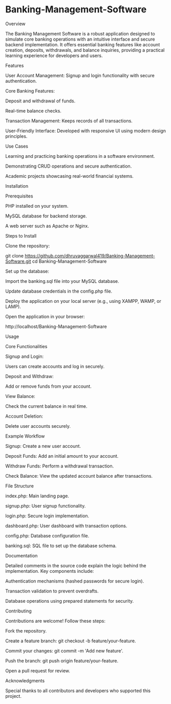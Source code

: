 # Banking-Management-Software

Overview

The Banking Management Software is a robust application designed to simulate core banking operations with an intuitive interface and secure backend implementation. It offers essential banking features like account creation, deposits, withdrawals, and balance inquiries, providing a practical learning experience for developers and users.

Features

User Account Management: Signup and login functionality with secure authentication.

Core Banking Features:

Deposit and withdrawal of funds.

Real-time balance checks.

Transaction Management: Keeps records of all transactions.

User-Friendly Interface: Developed with responsive UI using modern design principles.

Use Cases

Learning and practicing banking operations in a software environment.

Demonstrating CRUD operations and secure authentication.

Academic projects showcasing real-world financial systems.

Installation

Prerequisites

PHP installed on your system.

MySQL database for backend storage.

A web server such as Apache or Nginx.

Steps to Install

Clone the repository:

git clone https://github.com/dhruvaggarwal419/Banking-Management-Software.git
cd Banking-Management-Software

Set up the database:

Import the banking.sql file into your MySQL database.

Update database credentials in the config.php file.

Deploy the application on your local server (e.g., using XAMPP, WAMP, or LAMP).

Open the application in your browser:

http://localhost/Banking-Management-Software

Usage

Core Functionalities

Signup and Login:

Users can create accounts and log in securely.

Deposit and Withdraw:

Add or remove funds from your account.

View Balance:

Check the current balance in real time.

Account Deletion:

Delete user accounts securely.

Example Workflow

Signup: Create a new user account.

Deposit Funds: Add an initial amount to your account.

Withdraw Funds: Perform a withdrawal transaction.

Check Balance: View the updated account balance after transactions.

File Structure

index.php: Main landing page.

signup.php: User signup functionality.

login.php: Secure login implementation.

dashboard.php: User dashboard with transaction options.

config.php: Database configuration file.

banking.sql: SQL file to set up the database schema.

Documentation

Detailed comments in the source code explain the logic behind the implementation. Key components include:

Authentication mechanisms (hashed passwords for secure login).

Transaction validation to prevent overdrafts.

Database operations using prepared statements for security.

Contributing

Contributions are welcome! Follow these steps:

Fork the repository.

Create a feature branch: git checkout -b feature/your-feature.

Commit your changes: git commit -m 'Add new feature'.

Push the branch: git push origin feature/your-feature.

Open a pull request for review.

Acknowledgments

Special thanks to all contributors and developers who supported this project.
